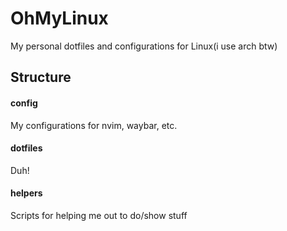 # OhMyLinux
My personal dotfiles and configurations for Linux(i use arch btw)

## Structure
#### config
My configurations for nvim, waybar, etc.
#### dotfiles
Duh!
#### helpers
Scripts for helping me out to do/show stuff
